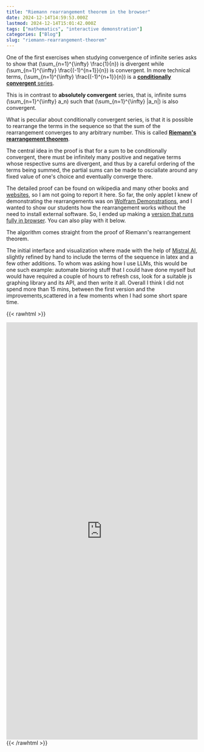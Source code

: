 ```yaml
---
title: "Riemann rearrangement theorem in the browser"
date: 2024-12-14T14:59:53.000Z
lastmod: 2024-12-14T15:01:42.000Z
tags: ["mathematics", "interactive demonstration"]
categories: ["Blog"]
slug: "riemann-rearrangement-theorem"
---
```


One of the first exercises when studying convergence of infinite series asks to show that \(\sum_{n=1}^{\infty} \frac{1}{n}\) is divergent while \(\sum_{n=1}^{\infty} \frac{(-1)^{n+1}}{n}\) is convergent. In more technical terms, \(\sum_{n=1}^{\infty} \frac{(-1)^{n+1}}{n}\) is a [**conditionally convergent** series](https://en.wikipedia.org/wiki/Conditionally_convergent).

This is in contrast to **absolutely convergent** series, that is, infinite sums \(\sum_{n=1}^{\infty} a_n\) such that \(\sum_{n=1}^{\infty} |a_n|\) is also convergent.

What is peculiar about conditionally convergent series, is that it is possible to rearrange the terms in the sequence so that the sum of the rearrangement converges to any arbitrary number. This is called [**Riemann's rearrangement theorem**](https://en.wikipedia.org/wiki/Riemann_series_theorem).

The central idea in the proof is that for a sum to be conditionally convergent, there must be infinitely many positive and negative terms whose respective sums are divergent, and thus by a careful ordering of the terms being summed, the partial sums can be made to osciallate around any fixed value of one's choice and eventually converge there.

The detailed proof can be found on wikipedia and many other books and [websites](https://www.cut-the-knot.org/arithmetic/algebra/RiemannRearrangementTheorem.shtml), so I am not going to report it here. So far, the only applet I knew of demonstrating the rearrangements was on [Wolfram Demonstrations](https://demonstrations.wolfram.com/RiemannsTheoremOnRearrangingConditionallyConvergentSeries/), and I wanted to show our students how the rearrangement works without the need to install external software.
So, I ended up making a [version that runs fully in browser](https://www.mseri.me/rearrangements/). You can also play with it below.

The algorithm comes straight from the proof of Riemann's rearrangement theorem.

The initial interface and visualization where made with the help of [Mistral AI](http://chat.mistral.ai/), slightly refined by hand to include the terms of the sequence in latex and a few other additions.
To whom was asking how I use LLMs, this would be one such example: automate bioring stuff that I could have done myself but would have required a couple of hours to refresh css, look for a suitable js graphing library and its API, and then write it all. Overall I think I did not spend more than 15 mins, between the first version and the improvements,scattered in a few moments when I had some short spare time.

{{< rawhtml >}}
<iframe src="https://www.mseri.me/rearrangements/" width="100%" height="1100px" style="background-color:white;" frameborder="0"></iframe>
{{< /rawhtml >}}
